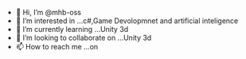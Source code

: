 - 👋 Hi, I’m @mhb-oss
- 👀 I’m interested in ...c#,Game Devolopmnet and artificial inteligence
- 🌱 I’m currently learning ...Unity 3d 
- 💞️ I’m looking to collaborate on ...Unity 3d 
- 📫 How to reach me ...on 

<!---
mhb-oss/mhb-oss is a ✨ special ✨ repository because its `README.md` (this file) appears on your GitHub profile.
You can click the Preview link to take a look at your changes.
--->
